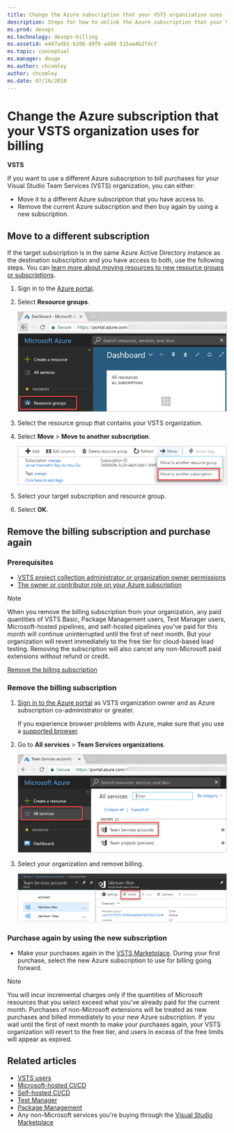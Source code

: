 ```yaml
---
title: Change the Azure subscription that your VSTS organization uses for billing
description: Steps for how to unlink the Azure subscription that your Visual Studio Team Services organization uses for billing via the Visual Studio Marketplace
ms.prod: devops
ms.technology: devops-billing
ms.assetid: e447adb1-6208-49f6-a488-515aa4b2fdcf
ms.topic: conceptual
ms.manager: douge
ms.author: chcomley
author: chcomley
ms.date: 07/10/2018
---
```

[//]: # (monikerRange: 'vsts')

# Change the Azure subscription that your VSTS organization uses for billing

**VSTS**

If you want to use a different Azure subscription to bill purchases for your Visual Studio Team Services (VSTS) organization, you can either:

* Move it to a different Azure subscription that you have access to.
* Remove the current Azure subscription and then buy again by using a new subscription.

## Move to a different subscription

If the target subscription is in the same Azure Active Directory instance as the destination subscription and you have access to both, use the following steps. You can [learn more about moving resources to new resource groups or subscriptions](https://docs.microsoft.com/en-us/azure/azure-resource-manager/resource-group-move-resources).

1. Sign in to the [Azure portal](https://portal.azure.com).
2. Select **Resource groups**.

   ![Choose Azure resource groups](_img/change-azure-subscription/azure-resource-groups.png)

3. Select the resource group that contains your VSTS organization.
4. Select **Move** > **Move to another subscription**.

   ![Select Move and then Move to another subscription](_img/change-azure-subscription/select-move-to-another-subscription.png)

5. Select your target subscription and resource group.
6. Select **OK**.

## Remove the billing subscription and purchase again

### Prerequisites

* [VSTS project collection administrator or organization owner permissions](../accounts/faq-add-delete-users.md#find-owner)
* [The owner or contributor role on your Azure subscription](add-backup-billing-managers.md)

>[!NOTE]
> When you remove the billing subscription from your organization, any paid quantities of VSTS Basic, Package Management users, Test Manager users, Microsoft-hosted pipelines, and self-hosted pipelines you’ve paid for this month will continue uninterrupted until the first of next month. But your organization will revert immediately to the free tier for cloud-based load testing. Removing the subscription will also cancel any non-Microsoft paid extensions without refund or credit.

[Remove the billing subscription](#remove-the-billing-subscription)

### Remove the billing subscription

1. [Sign in to the Azure portal](https://portal.azure.com/) as VSTS organization owner and as Azure subscription co-administrator or greater.

   If you experience browser problems with Azure, make sure that you use a [supported browser](/azure/azure-preview-portal-supported-browsers-devices).

2. Go to **All services** > **Team Services organizations**. 

   ![Choose All services and Team Services organizations](_img/change-azure-subscription/all-services-team-services-organizations.png)

3. Select your organization and remove billing.

   ![Remove billing from your organization](_img/change-azure-subscription/choose-organization-and-remove-billing.png)

### Purchase again by using the new subscription

* Make your purchases again in the [VSTS Marketplace](https://marketplace.visualstudio.com/vsts). During your first purchase, select the new Azure subscription to use for billing going forward.

>[!NOTE]
> You will incur incremental charges only if the quantities of Microsoft resources that you select exceed what you've already paid for the current month. Purchases of non-Microsoft extensions will be treated as new purchases and billed immediately to your new Azure subscription.
If you wait until the first of next month to make your purchases again, your VSTS organization will revert to the free tier, and users in excess of the free limits will appear as expired.

## Related articles

- [VSTS users](https://marketplace.visualstudio.com/items?itemName=ms.vss-vstsuser)
- [Microsoft-hosted CI/CD](https://marketplace.visualstudio.com/items?itemName=ms.build-release-hosted-pipelines)
- [Self-hosted CI/CD](https://marketplace.visualstudio.com/items?itemName=ms.build-release-private-pipelines)
- [Test Manager](https://marketplace.visualstudio.com/items?itemName=ms.vss-testmanager-web)
- [Package Management](https://marketplace.visualstudio.com/items?itemName=ms.feed)
- Any non-Microsoft services you're buying through the [Visual Studio Marketplace](https://marketplace.visualstudio.com/vsts)
